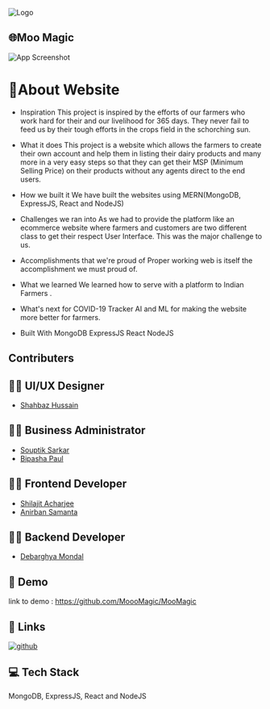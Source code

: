 
![Logo](https://blogger.googleusercontent.com/img/b/R29vZ2xl/AVvXsEipIpNH8-Gtn3cj8j0DO8RIE3rmEk721P97qsVuuQN22HwDNRNQX58pwircmFEmvH6NaBPAYIeeM_rk9yTjKuNdxi4OSGOKXlaC4BE7Ig70q84pheVJER2VipRJyz2WWPlSFZo6A6fqrm1BGvoq1jWoOqmrZ1m9E-cUlEH8UwbkwYV94FSc-eBbGdp0/s320/MooMagic1_wht_bg.png)


## 🌐Moo Magic

![App Screenshot](https://blogger.googleusercontent.com/img/b/R29vZ2xl/AVvXsEitt12x0FvC3dC3HiXi0tX_TJj3AwCCCM_tN6rKaWw26CJwlpIU29gr9QibmbHh6itfc8A2f-OSZ2dcdFtUDAHZlD7O-2nBkuwg8KUDh6gqec6K4vXjFs_Od-yekcFBi1xQ0YjdIr_DGr8YjeJGAxpwchXvqlkxbWliXLw_Xf6PmwYNfVuLkgcxtPzI/s320/MooMagiUI.png)


# 📲About Website

* Inspiration
This project is inspired by the efforts of our farmers who work hard for their and our livelihood for 365 days. They never fail to feed us by their tough efforts in the crops field in the schorching sun.

* What it does
This project is a website which allows the farmers to create their own account and help them in listing their dairy products and many more in a very easy steps so that they can get their MSP (Minimum Selling Price) on their products without any agents direct to the end users.

* How we built it
We have built the websites using MERN(MongoDB, ExpressJS, React and NodeJS)

* Challenges we ran into
As we had to provide the platform like an ecommerce website where farmers and customers are two different class to get their respect User Interface. This was the major challenge to us.

* Accomplishments that we're proud of
Proper working web is itself the accomplishment we must proud of.

* What we learned
We learned how to serve with a platform to Indian Farmers .

* What's next for COVID-19 Tracker
AI and ML for making the website more better for farmers.

* Built With
MongoDB
ExpressJS
React
NodeJS


## Contributers
## 🧑‍💻 UI/UX Designer

- [Shahbaz Hussain](https://www.github.com/shahbazhussaincse)


## 🧑‍💻 Business Administrator

- [Souptik Sarkar](https://www.github.com/souptiksarkar)
- [Bipasha Paul](https://www.github.com/bipashapaul)

## 🧑‍💻 Frontend Developer

- [Shilajit Acharjee](https://www.github.com/shilajit2002)
- [Anirban Samanta](https://www.github.com/anirbansamanta)

## 🧑‍💻 Backend Developer

- [Debarghya Mondal](https://www.github.com/debarghyamondal)
## 🌟 Demo


link to demo : https://github.com/MoooMagic/MooMagic


## 🔗 Links
[![github](https://img.shields.io/badge/github-0A66C2?style=for-the-badge&logo=github&logoColor=white)](https://github.com/MoooMagic/MooMagic)

## 💻 Tech Stack
MongoDB, ExpressJS, React and NodeJS

